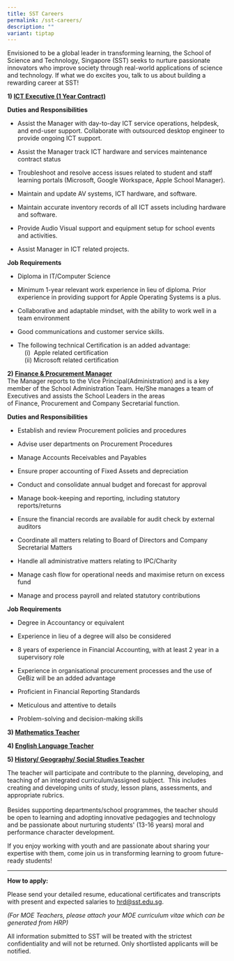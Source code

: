 ```yaml
---
title: SST Careers
permalink: /sst-careers/
description: ""
variant: tiptap
---
```

<p>Envisioned to be a global leader in transforming learning, the School
of Science and Technology, Singapore (SST) seeks to nurture passionate
innovators who improve society through real-world applications of science
and technology. If what we do excites you, talk to us about building a
rewarding career at SST!</p>
<p></p>
<p><strong>1) <u>ICT Executive (1 Year Contract)</u></strong>
</p>
<p><strong>Duties and Responsibilities</strong>
</p>
<ul data-tight="true" class="tight">
<li>
<p>Assist the Manager with day-to-day ICT service operations, helpdesk, and
end-user support. Collaborate with outsourced desktop engineer to provide
ongoing ICT support.</p>
</li>
<li>
<p>Assist the Manager track ICT hardware and services maintenance contract
status</p>
</li>
<li>
<p>Troubleshoot and resolve access issues related to student and staff learning
portals (Microsoft, Google Workspace, Apple School Manager).</p>
</li>
<li>
<p>Maintain and update AV systems, ICT hardware, and software.</p>
</li>
<li>
<p>Maintain accurate inventory records of all ICT assets including hardware
and software.</p>
</li>
<li>
<p>Provide Audio Visual support and equipment setup for school events and
activities.</p>
</li>
<li>
<p>Assist Manager in ICT related projects.</p>
</li>
</ul>
<p><strong>Job Requirements</strong>
</p>
<ul data-tight="true" class="tight">
<li>
<p>Diploma in IT/Computer Science</p>
</li>
<li>
<p>Minimum 1-year relevant work experience in lieu of diploma. Prior experience
in providing support for Apple Operating Systems is a plus.</p>
</li>
<li>
<p>Collaborative and adaptable mindset, with the ability to work well in
a team environment</p>
</li>
<li>
<p>Good communications and customer service skills.</p>
</li>
<li>
<p>The following technical Certification is an added advantage:
<br>&nbsp; &nbsp; (i) &nbsp;Apple related certification
<br>&nbsp; &nbsp; (ii) Microsoft related certification</p>
<p></p>
</li>
</ul>
<p><strong>2) <u>Finance&nbsp;&amp;&nbsp;Procurement&nbsp;Manager</u></strong>
<br>The&nbsp;Manager&nbsp;reports to the Vice Principal(Administration) and
is a key member of the School Administration Team. He/She manages a team
of Executives and assists the School Leaders in the areas of&nbsp;Finance,&nbsp;Procurement&nbsp;and
Company Secretarial function.</p>
<p><strong>Duties and Responsibilities</strong>
</p>
<ul data-tight="true" class="tight">
<li>
<p>Establish and review&nbsp;Procurement&nbsp;policies and procedures</p>
</li>
<li>
<p>Advise user departments on&nbsp;Procurement&nbsp;Procedures</p>
</li>
<li>
<p>Manage&nbsp;Accounts Receivables and Payables</p>
</li>
<li>
<p>Ensure proper accounting of Fixed Assets and depreciation</p>
</li>
<li>
<p>Conduct and consolidate annual budget and forecast for approval&nbsp;</p>
</li>
<li>
<p>Manage book-keeping and reporting, including statutory reports/returns&nbsp;</p>
</li>
<li>
<p>Ensure the financial records are available for audit check by external
auditors</p>
</li>
<li>
<p>Coordinate all matters relating to Board of Directors and Company Secretarial
Matters</p>
</li>
<li>
<p>Handle all administrative matters relating to IPC/Charity</p>
</li>
<li>
<p>Manage cash flow for operational needs and maximise return on excess fund&nbsp;</p>
</li>
<li>
<p>Manage and process payroll and related statutory contributions</p>
</li>
</ul>
<p><strong>Job Requirements</strong>
</p>
<ul data-tight="true" class="tight">
<li>
<p>Degree in Accountancy or equivalent</p>
</li>
<li>
<p>Experience in lieu of a degree will also be considered</p>
</li>
<li>
<p>8 years of experience in Financial Accounting, with at least 2 year in
a supervisory role</p>
</li>
<li>
<p>Experience in organisational procurement processes and the use of GeBiz
will be an added advantage</p>
</li>
<li>
<p>Proficient in Financial Reporting Standards</p>
</li>
<li>
<p>Meticulous and attentive to details</p>
</li>
<li>
<p>Problem-solving and decision-making skills</p>
</li>
</ul>
<p></p>
<p><strong>3) <u>Mathematics Teacher</u></strong>
</p>
<p><strong>4) <u>English Language Teacher</u></strong>
</p>
<p><strong>5) <u>History/ Geography/ Social Studies Teacher</u></strong>
</p>
<p></p>
<p>The teacher will participate and contribute to the planning, developing,
and teaching of an integrated curriculum/assigned subject.&nbsp; This includes
creating and developing units of study, lesson plans, assessments, and
appropriate rubrics.
<br>
<br>Besides supporting departments/school programmes, the teacher should be&nbsp;open
to learning and adopting innovative pedagogies and technology and be passionate
about nurturing students' (13-16 years)&nbsp;moral and performance character
development.
<br>
</p>
<p>If you enjoy working with youth and are passionate about sharing your
expertise with them, come join us in transforming learning to groom future-ready
students!</p>
<hr>
<p><strong>How to apply:</strong>
</p>
<p>Please send your detailed resume, educational certificates and transcripts
with present and expected salaries to&nbsp;<a href="mailto:hrd@sst.edu.sg" rel="noopener noreferrer nofollow" target="_blank">hrd@sst.edu.sg</a>.</p>
<p><em>(For MOE Teachers, please attach your MOE curriculum vitae which can be generated from HRP)</em>
</p>
<p>All information submitted to SST will be treated with the strictest confidentiality
and will not be returned. Only shortlisted applicants will be notified.</p>